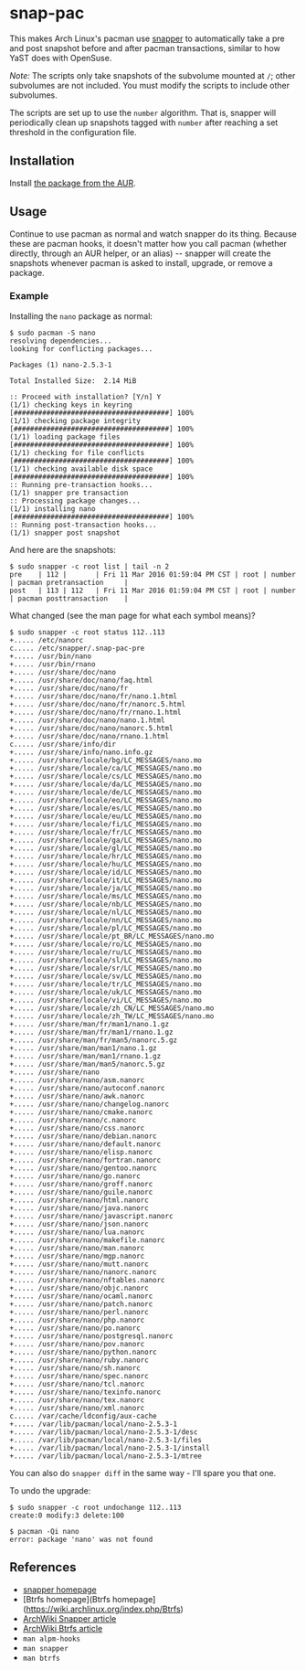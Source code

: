 # snap-pac

This makes Arch Linux's pacman use
[snapper](https://wiki.archlinux.org/index.php/Snapper) to automatically take a
pre and post snapshot before and after pacman transactions, similar to how YaST
does with OpenSuse.

*Note:* The scripts only take snapshots of the subvolume mounted at `/`; other
subvolumes are not included. You must modify the scripts to include other
subvolumes.

The scripts are set up to use the `number` algorithm. That is, snapper will
periodically clean up snapshots tagged with `number` after reaching a set
threshold in the configuration file.

## Installation

Install [the package from the AUR](https://aur.archlinux.org/packages/snap-pac/).

## Usage

Continue to use pacman as normal and watch snapper do its thing.  Because these
are pacman hooks, it doesn't matter how you call pacman (whether directly,
through an AUR helper, or an alias) -- snapper will create the snapshots whenever
pacman is asked to install, upgrade, or remove a package.

### Example

Installing the `nano` package as normal:

	$ sudo pacman -S nano
	resolving dependencies...
	looking for conflicting packages...

	Packages (1) nano-2.5.3-1

	Total Installed Size:  2.14 MiB

	:: Proceed with installation? [Y/n] Y
	(1/1) checking keys in keyring                                      [######################################] 100%
	(1/1) checking package integrity                                    [######################################] 100%
	(1/1) loading package files                                         [######################################] 100%
	(1/1) checking for file conflicts                                   [######################################] 100%
	(1/1) checking available disk space                                 [######################################] 100%
	:: Running pre-transaction hooks...
	(1/1) snapper pre transaction
	:: Processing package changes...
	(1/1) installing nano                                               [######################################] 100%
	:: Running post-transaction hooks...
	(1/1) snapper post snapshot

And here are the snapshots:

    $ sudo snapper -c root list | tail -n 2 
	pre    | 112 |       | Fri 11 Mar 2016 01:59:04 PM CST | root | number   | pacman pretransaction     |         
	post   | 113 | 112   | Fri 11 Mar 2016 01:59:04 PM CST | root | number   | pacman posttransaction    |         

What changed (see the man page for what each symbol means)?

	$ sudo snapper -c root status 112..113
	+..... /etc/nanorc
	c..... /etc/snapper/.snap-pac-pre
	+..... /usr/bin/nano
	+..... /usr/bin/rnano
	+..... /usr/share/doc/nano
	+..... /usr/share/doc/nano/faq.html
	+..... /usr/share/doc/nano/fr
	+..... /usr/share/doc/nano/fr/nano.1.html
	+..... /usr/share/doc/nano/fr/nanorc.5.html
	+..... /usr/share/doc/nano/fr/rnano.1.html
	+..... /usr/share/doc/nano/nano.1.html
	+..... /usr/share/doc/nano/nanorc.5.html
	+..... /usr/share/doc/nano/rnano.1.html
	c..... /usr/share/info/dir
	+..... /usr/share/info/nano.info.gz
	+..... /usr/share/locale/bg/LC_MESSAGES/nano.mo
	+..... /usr/share/locale/ca/LC_MESSAGES/nano.mo
	+..... /usr/share/locale/cs/LC_MESSAGES/nano.mo
	+..... /usr/share/locale/da/LC_MESSAGES/nano.mo
	+..... /usr/share/locale/de/LC_MESSAGES/nano.mo
	+..... /usr/share/locale/eo/LC_MESSAGES/nano.mo
	+..... /usr/share/locale/es/LC_MESSAGES/nano.mo
	+..... /usr/share/locale/eu/LC_MESSAGES/nano.mo
	+..... /usr/share/locale/fi/LC_MESSAGES/nano.mo
	+..... /usr/share/locale/fr/LC_MESSAGES/nano.mo
	+..... /usr/share/locale/ga/LC_MESSAGES/nano.mo
	+..... /usr/share/locale/gl/LC_MESSAGES/nano.mo
	+..... /usr/share/locale/hr/LC_MESSAGES/nano.mo
	+..... /usr/share/locale/hu/LC_MESSAGES/nano.mo
	+..... /usr/share/locale/id/LC_MESSAGES/nano.mo
	+..... /usr/share/locale/it/LC_MESSAGES/nano.mo
	+..... /usr/share/locale/ja/LC_MESSAGES/nano.mo
	+..... /usr/share/locale/ms/LC_MESSAGES/nano.mo
	+..... /usr/share/locale/nb/LC_MESSAGES/nano.mo
	+..... /usr/share/locale/nl/LC_MESSAGES/nano.mo
	+..... /usr/share/locale/nn/LC_MESSAGES/nano.mo
	+..... /usr/share/locale/pl/LC_MESSAGES/nano.mo
	+..... /usr/share/locale/pt_BR/LC_MESSAGES/nano.mo
	+..... /usr/share/locale/ro/LC_MESSAGES/nano.mo
	+..... /usr/share/locale/ru/LC_MESSAGES/nano.mo
	+..... /usr/share/locale/sl/LC_MESSAGES/nano.mo
	+..... /usr/share/locale/sr/LC_MESSAGES/nano.mo
	+..... /usr/share/locale/sv/LC_MESSAGES/nano.mo
	+..... /usr/share/locale/tr/LC_MESSAGES/nano.mo
	+..... /usr/share/locale/uk/LC_MESSAGES/nano.mo
	+..... /usr/share/locale/vi/LC_MESSAGES/nano.mo
	+..... /usr/share/locale/zh_CN/LC_MESSAGES/nano.mo
	+..... /usr/share/locale/zh_TW/LC_MESSAGES/nano.mo
	+..... /usr/share/man/fr/man1/nano.1.gz
	+..... /usr/share/man/fr/man1/rnano.1.gz
	+..... /usr/share/man/fr/man5/nanorc.5.gz
	+..... /usr/share/man/man1/nano.1.gz
	+..... /usr/share/man/man1/rnano.1.gz
	+..... /usr/share/man/man5/nanorc.5.gz
	+..... /usr/share/nano
	+..... /usr/share/nano/asm.nanorc
	+..... /usr/share/nano/autoconf.nanorc
	+..... /usr/share/nano/awk.nanorc
	+..... /usr/share/nano/changelog.nanorc
	+..... /usr/share/nano/cmake.nanorc
	+..... /usr/share/nano/c.nanorc
	+..... /usr/share/nano/css.nanorc
	+..... /usr/share/nano/debian.nanorc
	+..... /usr/share/nano/default.nanorc
	+..... /usr/share/nano/elisp.nanorc
	+..... /usr/share/nano/fortran.nanorc
	+..... /usr/share/nano/gentoo.nanorc
	+..... /usr/share/nano/go.nanorc
	+..... /usr/share/nano/groff.nanorc
	+..... /usr/share/nano/guile.nanorc
	+..... /usr/share/nano/html.nanorc
	+..... /usr/share/nano/java.nanorc
	+..... /usr/share/nano/javascript.nanorc
	+..... /usr/share/nano/json.nanorc
	+..... /usr/share/nano/lua.nanorc
	+..... /usr/share/nano/makefile.nanorc
	+..... /usr/share/nano/man.nanorc
	+..... /usr/share/nano/mgp.nanorc
	+..... /usr/share/nano/mutt.nanorc
	+..... /usr/share/nano/nanorc.nanorc
	+..... /usr/share/nano/nftables.nanorc
	+..... /usr/share/nano/objc.nanorc
	+..... /usr/share/nano/ocaml.nanorc
	+..... /usr/share/nano/patch.nanorc
	+..... /usr/share/nano/perl.nanorc
	+..... /usr/share/nano/php.nanorc
	+..... /usr/share/nano/po.nanorc
	+..... /usr/share/nano/postgresql.nanorc
	+..... /usr/share/nano/pov.nanorc
	+..... /usr/share/nano/python.nanorc
	+..... /usr/share/nano/ruby.nanorc
	+..... /usr/share/nano/sh.nanorc
	+..... /usr/share/nano/spec.nanorc
	+..... /usr/share/nano/tcl.nanorc
	+..... /usr/share/nano/texinfo.nanorc
	+..... /usr/share/nano/tex.nanorc
	+..... /usr/share/nano/xml.nanorc
	c..... /var/cache/ldconfig/aux-cache
	+..... /var/lib/pacman/local/nano-2.5.3-1
	+..... /var/lib/pacman/local/nano-2.5.3-1/desc
	+..... /var/lib/pacman/local/nano-2.5.3-1/files
	+..... /var/lib/pacman/local/nano-2.5.3-1/install
	+..... /var/lib/pacman/local/nano-2.5.3-1/mtree

You can also do `snapper diff` in the same way - I'll spare you that one.

To undo the upgrade:

	$ sudo snapper -c root undochange 112..113
	create:0 modify:3 delete:100

	$ pacman -Qi nano
	error: package 'nano' was not found

## References

* [snapper homepage](http://snapper.io/)
* [Btrfs homepage](Btrfs homepage](https://wiki.archlinux.org/index.php/Btrfs)
* [ArchWiki Snapper article](https://wiki.archlinux.org/index.php/Snapper)
* [ArchWiki Btrfs article](https://wiki.archlinux.org/index.php/Btrfs)
* `man alpm-hooks`
* `man snapper`
* `man btrfs`
